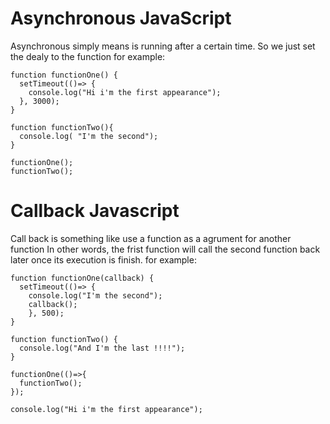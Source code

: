 # Asynchronous JavaScript
Asynchronous simply means is  running after a certain time.
So we just set the dealy to the function for example:

```
function functionOne() {
  setTimeout(()=> {
    console.log("Hi i'm the first appearance");
  }, 3000);
}

function functionTwo(){
  console.log( "I'm the second");
}

functionOne();
functionTwo();

```
# Callback Javascript
Call back is something like use a function as a agrument for another function In other words, 
the frist function will call the second function back later once its execution is finish.
for example:
```
function functionOne(callback) {
  setTimeout(()=> {
    console.log("I'm the second");
    callback();
    }, 500);
}

function functionTwo() {
  console.log("And I'm the last !!!!");
}

functionOne(()=>{
  functionTwo();
});

console.log("Hi i'm the first appearance");

```